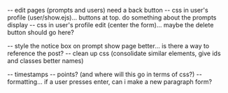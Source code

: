 -- edit pages (prompts and users) need a back button
-- css in user's profile (user/show.ejs)... buttons at top. do something about the prompts display
-- css in user's profile edit (center the form)... maybe the delete button should go here?

-- style the notice box on prompt show page better... is there a way to reference the post?
-- clean up css (consolidate similar elements, give ids and classes better names)


-- timestamps
-- points? (and where will this go in terms of css?)
-- formatting... if a user presses enter, can i make a new paragraph form?
